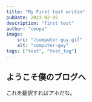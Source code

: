 ```yaml
---
title: "My First test writin"
pubDate: 2023-02-05
description: "first test"
author: "coopa"
image:
    src: "/computer-guy.gif"
    alt: "computer-guy"
tags: ["test", "test_tag"]
---
```


## ようこそ僕のブログへ

これを翻訳すればアホだな。
